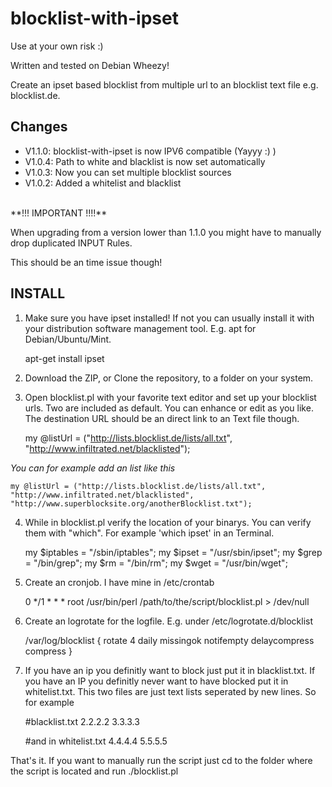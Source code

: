 blocklist-with-ipset
====================
Use at your own risk :)

Written and tested on Debian Wheezy!

Create an ipset based blocklist from multiple url to an blocklist text file e.g. blocklist.de.

Changes
--------
- V1.1.0: blocklist-with-ipset is now IPV6 compatible (Yayyy :) ) 
- V1.0.4: Path to white and blacklist is now set automatically
- V1.0.3: Now you can set multiple blocklist sources
- V1.0.2: Added a whitelist and blacklist

<br>
**!!! IMPORTANT !!!!**

When upgrading from a version lower than 1.1.0 you might have to manually drop duplicated INPUT Rules. 

This should be an time issue though!

## INSTALL ##

1. Make sure you have ipset installed! If not you can usually install it with your distribution software management tool. E.g. apt for Debian/Ubuntu/Mint.

    apt-get install ipset

2. Download the ZIP, or Clone the repository, to a folder on your system.

3. Open blocklist.pl with your favorite text editor and set up your blocklist urls. Two are included as default. You can enhance or edit as you like. The destination URL should be an direct link to an Text file though.

      my @listUrl = ("http://lists.blocklist.de/lists/all.txt", "http://www.infiltrated.net/blacklisted");

  *You can for example add an list like this*

    my @listUrl = ("http://lists.blocklist.de/lists/all.txt", "http://www.infiltrated.net/blacklisted", "http://www.superblocksite.org/anotherBlocklist.txt");

4. While in blocklist.pl verify the location of your binarys. You can verify them with "which". For example 'which ipset' in an Terminal.


      my $iptables =  "/sbin/iptables";
      my $ipset =   "/usr/sbin/ipset";
      my $grep =    "/bin/grep";
      my $rm =    "/bin/rm";
      my $wget =    "/usr/bin/wget";

5. Create an cronjob. I have mine in /etc/crontab

    0 */1   * * *   root    /usr/bin/perl /path/to/the/script/blocklist.pl > /dev/null

6. Create an logrotate for the logfile. E.g. under /etc/logrotate.d/blocklist

    /var/log/blocklist
    {
        rotate 4
        daily
        missingok
        notifempty
        delaycompress
        compress
    }

7. If you have an ip you definitly want to block just put it in blacklist.txt. If you have an IP you definitly never want to have blocked put it in whitelist.txt. This two files are just text lists seperated by new lines. So for example

    #blacklist.txt
    2.2.2.2
    3.3.3.3 

    #and in whitelist.txt
    4.4.4.4
    5.5.5.5

That's it. If you want to manually run the script just cd to the folder where the script is located and run ./blocklist.pl
